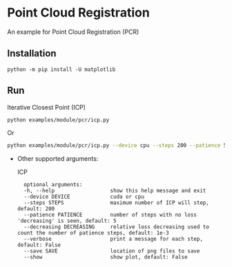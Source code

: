 # Point Cloud Registration

An example for Point Cloud Registration (PCR)

## Installation

    python -m pip install -U matplotlib

## Run

Iterative Closest Point (ICP)
```bash
python examples/module/pcr/icp.py
```

Or
```bash
python examples/module/pcr/icp.py --device cpu --steps 200 --patience 5 --decreasing 1e-5 --verbose --show
```

* Other supported arguments:

    ICP

        optional arguments:
        -h, --help                  show this help message and exit
        --device DEVICE             cuda or cpu
        --steps STEPS               maximum number of ICP will step, default: 200
        --patience PATIENCE         number of steps with no loss 'decreasing' is seen, default: 5
        --decreasing DECREASING     relative loss decreasing used to count the number of patience steps, default: 1e-3
        --verbose                   print a message for each step, default: False
        --save SAVE                 location of png files to save
        --show                      show plot, default: False
